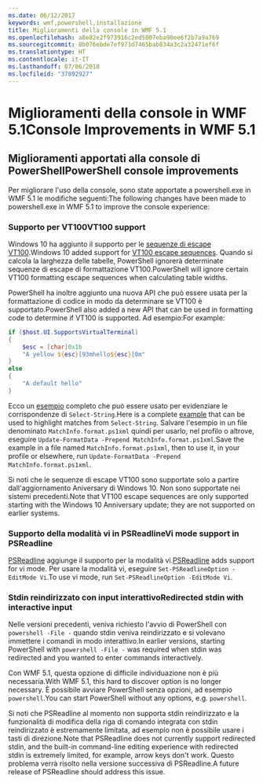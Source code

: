 ```yaml
---
ms.date: 06/12/2017
keywords: wmf,powershell,installazione
title: Miglioramenti della console in WMF 5.1
ms.openlocfilehash: a8e82e2f973916c2ed5007eba90ee6f2b7a9a769
ms.sourcegitcommit: 8b076ebde7ef971d7465bab834a3c2a32471ef6f
ms.translationtype: HT
ms.contentlocale: it-IT
ms.lasthandoff: 07/06/2018
ms.locfileid: "37892927"
---
```

# <a name="console-improvements-in-wmf-51"></a><span data-ttu-id="a165f-103">Miglioramenti della console in WMF 5.1</span><span class="sxs-lookup"><span data-stu-id="a165f-103">Console Improvements in WMF 5.1</span></span>

## <a name="powershell-console-improvements"></a><span data-ttu-id="a165f-104">Miglioramenti apportati alla console di PowerShell</span><span class="sxs-lookup"><span data-stu-id="a165f-104">PowerShell console improvements</span></span>

<span data-ttu-id="a165f-105">Per migliorare l'uso della console, sono state apportate a powershell.exe in WMF 5.1 le modifiche seguenti:</span><span class="sxs-lookup"><span data-stu-id="a165f-105">The following changes have been made to powershell.exe in WMF 5.1 to improve the console experience:</span></span>

### <a name="vt100-support"></a><span data-ttu-id="a165f-106">Supporto per VT100</span><span class="sxs-lookup"><span data-stu-id="a165f-106">VT100 support</span></span>

<span data-ttu-id="a165f-107">Windows 10 ha aggiunto il supporto per le [sequenze di escape VT100](/windows/console/console-virtual-terminal-sequences).</span><span class="sxs-lookup"><span data-stu-id="a165f-107">Windows 10 added support for [VT100 escape sequences](/windows/console/console-virtual-terminal-sequences).</span></span>
<span data-ttu-id="a165f-108">Quando si calcola la larghezza delle tabelle, PowerShell ignorerà determinate sequenze di escape di formattazione VT100.</span><span class="sxs-lookup"><span data-stu-id="a165f-108">PowerShell will ignore certain VT100 formatting escape sequences when calculating table widths.</span></span>

<span data-ttu-id="a165f-109">PowerShell ha inoltre aggiunto una nuova API che può essere usata per la formattazione di codice in modo da determinare se VT100 è supportato.</span><span class="sxs-lookup"><span data-stu-id="a165f-109">PowerShell also added a new API that can be used in formatting code to determine if VT100 is supported.</span></span>
<span data-ttu-id="a165f-110">Ad esempio:</span><span class="sxs-lookup"><span data-stu-id="a165f-110">For example:</span></span>

```powershell
if ($host.UI.SupportsVirtualTerminal)
{
    $esc = [char]0x1b
    "A yellow ${esc}[93mhello${esc}[0m"
}
else
{
    "A default hello"
}
```

<span data-ttu-id="a165f-111">Ecco un [esempio](https://gist.github.com/lzybkr/dcb973dccd54900b67783c48083c28f7) completo che può essere usato per evidenziare le corrispondenze di `Select-String`.</span><span class="sxs-lookup"><span data-stu-id="a165f-111">Here is a complete [example](https://gist.github.com/lzybkr/dcb973dccd54900b67783c48083c28f7) that can be used to highlight matches from `Select-String`.</span></span>
<span data-ttu-id="a165f-112">Salvare l'esempio in un file denominato `MatchInfo.format.ps1xml` quindi per usarlo, nel profilo o altrove, eseguire `Update-FormatData -Prepend MatchInfo.format.ps1xml`.</span><span class="sxs-lookup"><span data-stu-id="a165f-112">Save the example in a file named `MatchInfo.format.ps1xml`, then to use it, in your profile or elsewhere, run `Update-FormatData -Prepend MatchInfo.format.ps1xml`.</span></span>

<span data-ttu-id="a165f-113">Si noti che le sequenze di escape VT100 sono supportate solo a partire dall'aggiornamento Aniversary di Windows 10. Non sono supportate nei sistemi precedenti.</span><span class="sxs-lookup"><span data-stu-id="a165f-113">Note that VT100 escape sequences are only supported starting with the Windows 10 Anniversary update; they are not supported on earlier systems.</span></span>

### <a name="vi-mode-support-in-psreadline"></a><span data-ttu-id="a165f-114">Supporto della modalità vi in PSReadline</span><span class="sxs-lookup"><span data-stu-id="a165f-114">Vi mode support in PSReadline</span></span>

<span data-ttu-id="a165f-115">[PSReadline](https://github.com/lzybkr/PSReadLine) aggiunge il supporto per la modalità vi.</span><span class="sxs-lookup"><span data-stu-id="a165f-115">[PSReadline](https://github.com/lzybkr/PSReadLine) adds support for vi mode.</span></span> <span data-ttu-id="a165f-116">Per usare la modalità vi, eseguire `Set-PSReadlineOption -EditMode Vi`.</span><span class="sxs-lookup"><span data-stu-id="a165f-116">To use vi mode, run `Set-PSReadlineOption -EditMode Vi`.</span></span>

### <a name="redirected-stdin-with-interactive-input"></a><span data-ttu-id="a165f-117">Stdin reindirizzato con input interattivo</span><span class="sxs-lookup"><span data-stu-id="a165f-117">Redirected stdin with interactive input</span></span>

<span data-ttu-id="a165f-118">Nelle versioni precedenti, veniva richiesto l'avvio di PowerShell con `powershell -File -` quando stdin veniva reindirizzato e si volevano immettere i comandi in modo interattivo.</span><span class="sxs-lookup"><span data-stu-id="a165f-118">In earlier versions, starting PowerShell with `powershell -File -` was required when stdin was redirected and you wanted to enter commands interactively.</span></span>

<span data-ttu-id="a165f-119">Con WMF 5.1, questa opzione di difficile individuazione non è più necessaria.</span><span class="sxs-lookup"><span data-stu-id="a165f-119">With WMF 5.1, this hard to discover option is no longer necessary.</span></span>
<span data-ttu-id="a165f-120">È possibile avviare PowerShell senza opzioni, ad esempio `powershell`.</span><span class="sxs-lookup"><span data-stu-id="a165f-120">You can start PowerShell without any options, e.g. `powershell`.</span></span>

<span data-ttu-id="a165f-121">Si noti che PSReadline al momento non supporta stdin reindirizzato e la funzionalità di modifica della riga di comando integrata con stdin reindirizzato è estremamente limitata, ad esempio non è possibile usare i tasti di direzione.</span><span class="sxs-lookup"><span data-stu-id="a165f-121">Note that PSReadline does not currently support redirected stdin, and the built-in command-line editing experience with redirected stdin is extremely limited, for example, arrow keys don't work.</span></span>
<span data-ttu-id="a165f-122">Questo problema verrà risolto nella versione successiva di PSReadline.</span><span class="sxs-lookup"><span data-stu-id="a165f-122">A future release of PSReadline should address this issue.</span></span>
